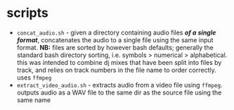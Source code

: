 # scripts

- `concat_audio.sh` - given a directory containing audio files **_of a single format_**, concatenates the audio to a single file using the same input format. **NB:** files are sorted by however bash defaults; generally the standard bash directory sorting, i.e. symbols > numerical > alphabetical. this was intended to combine dj mixes that have been split into files by track, and relies on track numbers in the file name to order correctly. uses `ffmpeg`
- `extract_video_audio.sh` - extracts audio from a video file using `ffmpeg`. outputs audio as a WAV file to the same dir as the source file using the same name
